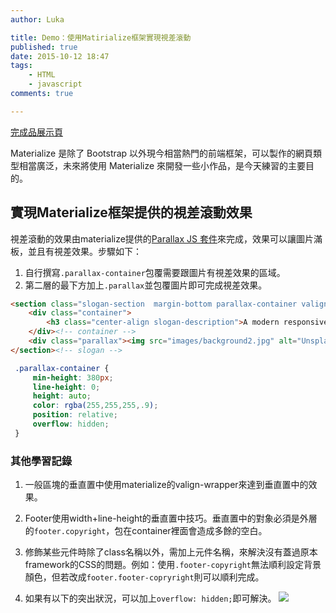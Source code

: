 ```yaml
---
author: Luka

title: Demo：使用Matirialize框架實現視差滾動
published: true
date: 2015-10-12 18:47
tags:
    - HTML
    - javascript
comments: true

---
```

[完成品展示頁](http://luka7go.github.io/matirialize_parral_design/)

Materialize 是除了 Bootstrap 以外現今相當熱門的前端框架，可以製作的網頁類型相當廣泛，未來將使用 Materialize 來開發一些小作品，是今天練習的主要目的。

## 實現Materialize框架提供的視差滾動效果

視差滾動的效果由materialize提供的[Parallax JS 套件](http://materializecss.com/parallax.html)來完成，效果可以讓圖片滿板，並且有視差效果。步驟如下：

1. 自行撰寫`.parallax-container`包覆需要跟圖片有視差效果的區域。
1. 第二層的最下方加上`.parallax`並包覆圖片即可完成視差效果。

```html
<section class="slogan-section  margin-bottom parallax-container valign-wrapper ">
    <div class="container">
        <h3 class="center-align slogan-description">A modern responsive front-end framework based on Material Design</h3>
    </div><!-- container -->
    <div class="parallax"><img src="images/background2.jpg" alt="Unsplashed background img 2"></div>
</section><!-- slogan -->
```

```css
 .parallax-container {
     min-height: 380px;
     line-height: 0;
     height: auto;
     color: rgba(255,255,255,.9);
     position: relative;
     overflow: hidden;
 }
```

### 其他學習記錄

1. 一般區塊的垂直置中使用materialize的valign-wrapper來達到垂直置中的效果。

1. Footer使用width+line-height的垂直置中技巧。垂直置中的對象必須是外層的`footer.copyright`，包在container裡面會造成多餘的空白。

1. 修飾某些元件時除了class名稱以外，需加上元件名稱，來解決沒有蓋過原本framework的CSS的問題。例如：使用`.footer-copyright`無法順利設定背景顏色，但若改成`footer.footer-copryright`則可以順利完成。

1. 如果有以下的突出狀況，可以加上`overflow: hidden;`即可解決。
![](https://lh3.googleusercontent.com/Ng8tF0ab5j9ciT522tYNr1hKUWkKu4N43ZZUImQx3_SUUHjK3XguW1xfHHMebWExf6TG-acW7EunFVLkqJ0zfCD9Hng-99xCbVQrEfTEGE1O00vi6qVGHJvtH5LZSgPUx1vyrsfPAWs-WoSnjgmN2m0L_HCbNFDhJ5FV2qvyhPhO8u4HJcEiycl6MP4Vz-p7j284-oOCCY3nAsFAdbN6486y3lrDXVuw81qGpLxiW44IQjB1oSXPLj1KNbowTgLK3Cpj_KcsEtrNmrDDOpWpNpSdsJn4vGKMKl9ITgrhVofbNM2T0wMW3kCTM5NIVs2oqdE0Mi3LCIKFYJAH0q4jXvouJFywxpRkpi1svOlciNwbFHKInPwKDsojqkkEzsORXKayKj95i3jf_8puXH_RPuJzc8lBpXZT5l1Eyb221f3istv0nB3CUt4eedfBDsYh0O-doVyhVb8C2B2wByYDPaYqjEIt8wY7L1HsyB9MgKid8kSouDKZNJK4rBXrLFcVaIRBksKvOybB3v-TnSedyXkIGucdDNIn7tIDBzEDH40=w1084-h468-no)

